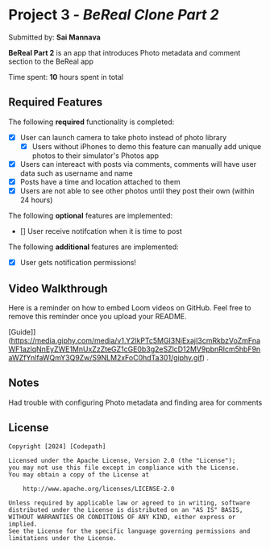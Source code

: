 # Project 3 - *BeReal Clone Part 2*

Submitted by: **Sai Mannava**

**BeReal Part 2** is an app that introduces Photo metadata and comment section to the BeReal app 

Time spent: **10** hours spent in total

## Required Features

The following **required** functionality is completed:

- [X] User can launch camera to take photo instead of photo library
  - [X] Users without iPhones to demo this feature can manually add unique photos to their simulator's Photos app
- [X] Users can intereact with posts via comments, comments will have user data such as username and name
- [X] Posts have a time and location attached to them
- [X] Users are not able to see other photos until they post their own (within 24 hours)	
 
The following **optional** features are implemented:

- [] User receive notifcation when it is time to post

The following **additional** features are implemented:

- [X] User gets notification permissions!
## Video Walkthrough

Here is a reminder on how to embed Loom videos on GitHub. Feel free to remove this reminder once you upload your README. 

[Guide]](https://media.giphy.com/media/v1.Y2lkPTc5MGI3NjExajI3cmRkbzVoZmFnaWF1azlqNnEyZWE1MnUxZzZteGZ1cGE0b3g2eSZlcD12MV9pbnRlcm5hbF9naWZfYnlfaWQmY3Q9Zw/S9NLM2xFoC0hdTa301/giphy.gif) .

## Notes

Had trouble with configuring Photo metadata and finding area for comments
## License

    Copyright [2024] [Codepath]

    Licensed under the Apache License, Version 2.0 (the "License");
    you may not use this file except in compliance with the License.
    You may obtain a copy of the License at

        http://www.apache.org/licenses/LICENSE-2.0

    Unless required by applicable law or agreed to in writing, software
    distributed under the License is distributed on an "AS IS" BASIS,
    WITHOUT WARRANTIES OR CONDITIONS OF ANY KIND, either express or implied.
    See the License for the specific language governing permissions and
    limitations under the License.
